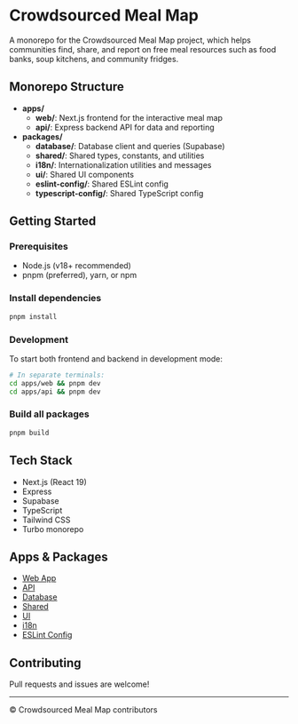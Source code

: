 # Crowdsourced Meal Map

A monorepo for the Crowdsourced Meal Map project, which helps communities find, share, and report on free meal resources such as food banks, soup kitchens, and community fridges.

## Monorepo Structure

- **apps/**
  - **web/**: Next.js frontend for the interactive meal map
  - **api/**: Express backend API for data and reporting
- **packages/**
  - **database/**: Database client and queries (Supabase)
  - **shared/**: Shared types, constants, and utilities
  - **i18n/**: Internationalization utilities and messages
  - **ui/**: Shared UI components
  - **eslint-config/**: Shared ESLint config
  - **typescript-config/**: Shared TypeScript config

## Getting Started

### Prerequisites
- Node.js (v18+ recommended)
- pnpm (preferred), yarn, or npm

### Install dependencies
```sh
pnpm install
```

### Development
To start both frontend and backend in development mode:
```sh
# In separate terminals:
cd apps/web && pnpm dev
cd apps/api && pnpm dev
```

### Build all packages
```sh
pnpm build
```

## Tech Stack
- Next.js (React 19)
- Express
- Supabase
- TypeScript
- Tailwind CSS
- Turbo monorepo

## Apps & Packages
- [Web App](./apps/web/README.md)
- [API](./apps/api/README.md)
- [Database](./packages/database/README.md)
- [Shared](./packages/shared/README.md)
- [UI](./packages/ui/README.md)
- [i18n](./packages/i18n/README.md)
- [ESLint Config](./packages/eslint-config/README.md)

## Contributing
Pull requests and issues are welcome!

---

© Crowdsourced Meal Map contributors
